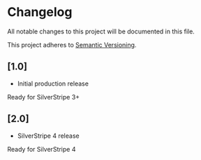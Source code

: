 # Changelog

All notable changes to this project will be documented in this file.

This project adheres to [Semantic Versioning](http://semver.org/).


## [1.0]
* Initial production release

Ready for SilverStripe 3+

## [2.0]
* SilverStripe 4 release

Ready for SilverStripe 4

